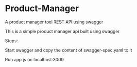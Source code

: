 # Product-Manager
A product manager tool REST API using swagger

This is a simple product manager api built using swagger

Steps:-

Start swagger and copy the content of swagger-spec.yaml to it

Run app.js on localhost:3000


